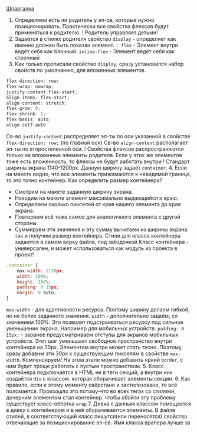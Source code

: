 [Шпаргалка](https://tpverstak.ru/flex-cheatsheet/)
1. Определяем есть ли родитель у эл-ов, которые нужно позиционировать.
    Практически все свойства флексов будут применяться к родителю.
    ! Родитель управляет детьми!
2. Задаётся в стилях родителя свойство  `display` - определяет как именно должен быть показан элемент.
   `: flex` - Элемент внутри ведёт себя как блочный.
   `inline-flex` - Элемент ведёт себя как строчный
3. Как только прописали свойство `display`, сразу установился набор свойств по умолчанию, для вложенных элементов.
```js
flex-direction: row;
flex-wrap: nowrap;
justify-content:flex-start;
align-items: flex-start;
align-content: stretch;
flex-grow: 0;
flex-shrink: 1;
flex-basis: auto;
align-self:auto
```

Св-во `justify-content` распределяет эл-ты по оси указанной в свойстве `flex-direction: row;` (по главной оси)
Св-во `align-content` располагает эл-ты по второстепенной оси.
! Свойства флексов распространяются только на вложенные элементы родителя. Если у этих же элементов тоже есть вложенность, то флексы не будут работать внутри !
Стандарт ширины экрана 1140-1200px.  Данную ширину задаёт `container`.
4. Если на макете видно, что все элементы прижимаются к невидимой границе, то это точно контейнер.
   Как определить размер контейнера?
- Смотрим на макете заданную ширину экрана. 
- Находим на макете элемент максимально выдающийся к краю.
- Определяем сколько пикселей от края нашего элемента до края экрана.
- Повторяем всё тоже самое для аналогичного элемента с другой стороны.
- Суммируем эти значения и эту сумму вычитаем из ширины экрана. так и получим размер контейнера.
Стили для класса контейнера задаются в самом верху файла, под звёздочкой
Класс контейнера  - универсален, и может использоваться как модуль из проекта в проект!
```js
.container {  
    max-width: 1170px;  
    width: 100%;  
    height: 100%;  
    padding: 0 15px;  
    margin: 0 auto;
}
```

`max-width` - для адаптивности ресурса. Поэтому ширину делаем гибкой, но не более заданного значения.
`width` - дополнительно задаём, со значением 100%. Это позволит подстраиваться ресурсу под сильное уменьшение экрана. Например для мобильных устройств.
`padding: 0 15px;` - заранее предусматриваем отступы для экранов мобильных устройств. Этот шаг уменьшает свободное пространство внутри контейнера на 30px. Элементам внутри может стать тесно. Поэтому, сразу добавим эти 30px к существующим пикселям в свойстве `max-width`. Компенсируем!
На этом этапе можно добавить яркий `border`, с ним будет проще работать с пустым пространством.
5. Класс контейнера подключается в HTML не в теги секций, а внутри них создаётся `div` с классом. которая оборачивает элементы секции.
6. Как правило, если к этому моменту свёрстано и застилизовано, то всё поломается. Произошло это потому-что во всех тегах со стилями, дочерним элементом стал контейнер. чтобы обойти эту проблему существует класс-обёртка `wrap`
7. Дивка с данным классом помещается в дивку с контейнером  и в неё оборачиваются элементы. В файле стилей, в соответствующий класс пишутся(или переносятся) свойства отвечающие за позиционирование эл-ов. Имя класса врапера лучше за


